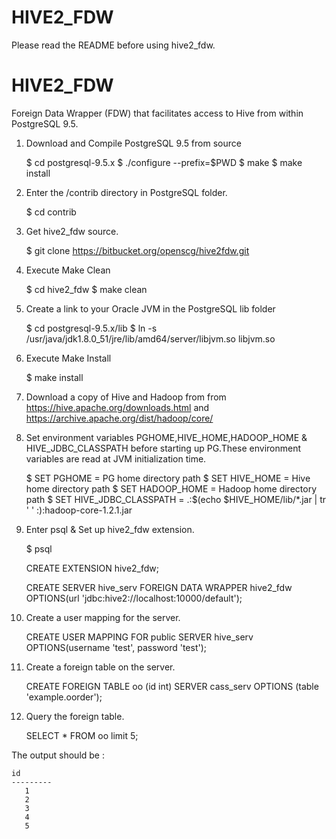HIVE2_FDW
========
Please read the README before using hive2_fdw.

HIVE2_FDW
==============

Foreign Data Wrapper (FDW) that facilitates access to Hive from within PostgreSQL 9.5.


1) Download and Compile PostgreSQL 9.5 from source

    $ cd postgresql-9.5.x
    $ ./configure --prefix=$PWD
    $ make
    $ make install


2) Enter the /contrib directory in PostgreSQL folder.

    $ cd contrib


3) Get hive2_fdw source.

    $ git clone https://bitbucket.org/openscg/hive2fdw.git


4) Execute Make Clean

    $ cd hive2_fdw
    $ make clean


5) Create a link to your Oracle JVM in the PostgreSQL lib folder

   $ cd postgresql-9.5.x/lib
   $ ln -s /usr/java/jdk1.8.0_51/jre/lib/amd64/server/libjvm.so libjvm.so 


6) Execute Make Install 

    $ make install

    
7) Download a copy of Hive and Hadoop from
   from https://hive.apache.org/downloads.html and https://archive.apache.org/dist/hadoop/core/


8) Set environment variables PGHOME,HIVE_HOME,HADOOP_HOME & HIVE_JDBC_CLASSPATH before starting up PG.These environment variables are read at JVM initialization time.

   $ SET PGHOME = PG home directory path
   $ SET HIVE_HOME = Hive home directory path
   $ SET HADOOP_HOME = Hadoop home directory path
   $ SET HIVE_JDBC_CLASSPATH = .:$(echo $HIVE_HOME/lib/*.jar |  tr ' ' :):hadoop-core-1.2.1.jar 


9) Enter psql & Set up hive2_fdw extension.

    $ psql

     CREATE EXTENSION hive2_fdw;
 
     CREATE SERVER hive_serv FOREIGN DATA WRAPPER hive2_fdw 
     OPTIONS(url 'jdbc:hive2://localhost:10000/default');

10) Create a user mapping for the server.

      CREATE USER MAPPING FOR public SERVER hive_serv OPTIONS(username 'test', password 'test');

11) Create a foreign table on the server.

      CREATE FOREIGN TABLE oo (id int) SERVER cass_serv OPTIONS (table 'example.oorder');

12) Query the foreign table.

      SELECT * FROM oo limit 5;

The output should be :

    id   
    ---------
       1
       2
       3
       4
       5